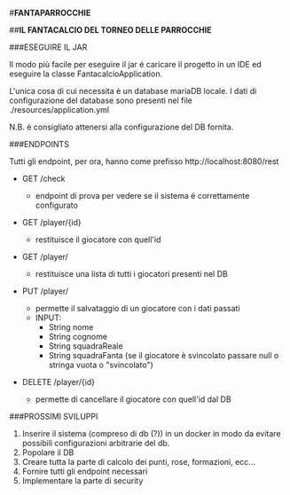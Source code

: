 #**FANTAPARROCCHIE**

##**IL FANTACALCIO DEL TORNEO DELLE PARROCCHIE**

###ESEGUIRE IL JAR

Il modo più facile per eseguire il jar é caricare il progetto in un IDE ed eseguire la  classe FantacalcioApplication.

L'unica cosa di cui necessita è un database mariaDB locale. I dati di configurazione del database sono presenti nel file
 ./resources/application.yml
 
N.B. è consigliato attenersi alla configurazione del DB fornita.

###ENDPOINTS

Tutti gli endpoint, per ora, hanno come prefisso http://localhost:8080/rest

* GET /check
    * endpoint di prova per vedere se il sistema é correttamente configurato


* GET /player/{id}
    * restituisce il giocatore con quell'id
* GET /player/
    * restituisce una lista di tutti i giocatori presenti nel DB
* PUT /player/
    * permette il salvataggio di un giocatore con i dati passati
    * INPUT:
        * String nome
        * String cognome
        * String squadraReale
        * String squadraFanta (se il giocatore è svincolato passare null o stringa vuota o "svincolato")
* DELETE /player/{id}
    * permette di cancellare il giocatore con quell'id dal DB

###PROSSIMI SVILUPPI
1. Inserire il sistema (compreso di db (?)) in un docker in modo da evitare possibili configurazioni arbitrarie del db.
2. Popolare il DB
3. Creare tutta la parte di calcolo dei punti, rose, formazioni, ecc...
4. Fornire tutti gli endpoint necessari
5. Implementare la parte di security
